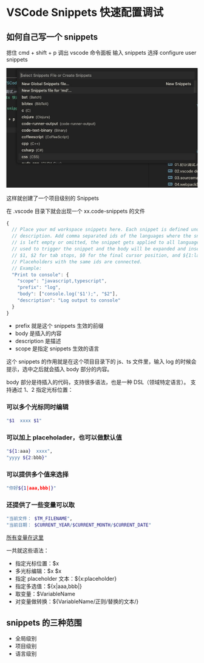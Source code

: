 # VSCode Snippets 快速配置调试

## 如何自己写一个 snippets

摁住 cmd + shift + p 调出 vscode 命令面板 输入 snippets 选择 configure user snippets

![](./images/05.VSCode%20Snippets快速配置调试/1715754234733.jpg)

这样就创建了一个项目级别的 Snippets

在 .vscode 目录下就会出现一个 xx.code-snippets 的文件

```js
{
  // Place your md workspace snippets here. Each snippet is defined under a snippet name and has a scope, prefix, body and
  // description. Add comma separated ids of the languages where the snippet is applicable in the scope field. If scope
  // is left empty or omitted, the snippet gets applied to all languages. The prefix is what is
  // used to trigger the snippet and the body will be expanded and inserted. Possible variables are:
  // $1, $2 for tab stops, $0 for the final cursor position, and ${1:label}, ${2:another} for placeholders.
  // Placeholders with the same ids are connected.
  // Example:
  "Print to console": {
    "scope": "javascript,typescript",
    "prefix": "log",
    "body": ["console.log('$1');", "$2"],
    "description": "Log output to console"
  }
}
```

- prefix 就是这个 snippets 生效的前缀
- body 是插入的内容
- description 是描述
- scope 是指定 snippets 生效的语言

这个 snippets 的作用就是在这个项目目录下的 js、ts 文件里，输入 log 的时候会提示，选中之后就会插入 body 部分的内容。

body 部分是待插入的代码，支持很多语法，也是一种 DSL（领域特定语言）。
支持通过 $1、$2 指定光标位置：

### 可以多个光标同时编辑

```bash
"$1  xxxx $1"
```

### 可以加上 placeholader，也可以做默认值

```bash
"${1:aaa}  xxxx",
"yyyy ${2:bbb}"
```

### 可以提供多个值来选择

```bash
"你好${1|aaa,bbb|}"
```

### 还提供了一些变量可以取

```bash
"当前文件： $TM_FILENAME",
"当前日期： $CURRENT_YEAR/$CURRENT_MONTH/$CURRENT_DATE"
```

[所有变量在这里](https://code.visualstudio.com/docs/editor/userdefinedsnippets#_variables)

一共就这些语法：

- 指定光标位置：$x
- 多光标编辑：$x $x
- 指定 placeholder 文本：${x:placeholder}
- 指定多选值：${x|aaa,bbb|}
- 取变量：$VariableName
- 对变量做转换：${VariableName/正则/替换的文本/}

## snippets 的三种范围

- 全局级别
- 项目级别
- 语言级别
